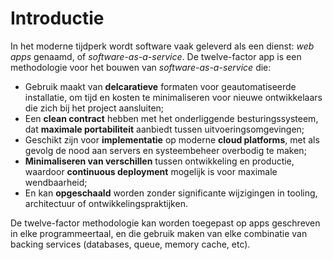 Introductie
============

In het moderne tijdperk wordt software vaak geleverd als een dienst: *web apps* genaamd, of *software-as-a-service*. De twelve-factor app is een methodologie voor het bouwen van *software-as-a-service* die:

* Gebruik maakt van **delcaratieve** formaten voor geautomatiseerde installatie, om tijd en kosten te minimaliseren voor nieuwe ontwikkelaars die zich bij het project aansluiten;
* Een **clean contract** hebben met het onderliggende besturingssysteem, dat **maximale portabiliteit** aanbiedt tussen uitvoeringsomgevingen;
* Geschikt zijn voor **implementatie** op moderne **cloud platforms**, met als gevolg de nood aan servers en systeembeheer overbodig te maken;
* **Minimaliseren van verschillen** tussen ontwikkeling en productie, waardoor **continuous deployment** mogelijk is voor maximale wendbaarheid;
* En kan **opgeschaald** worden zonder significante wijzigingen in tooling, architectuur of ontwikkelingspraktijken.

De twelve-factor methodologie kan worden toegepast op apps geschreven in elke programmeertaal, en die gebruik maken van elke combinatie van backing services (databases, queue, memory cache, etc). 